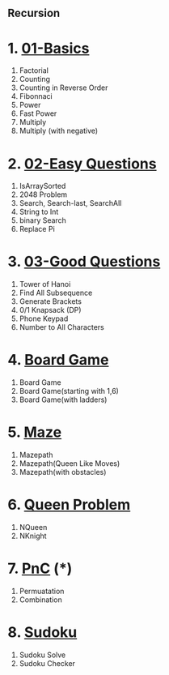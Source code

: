 ## Recursion

# 1. [01-Basics](https://github.com/coolanant/Data-Structures/blob/master/01-Recursion/01-Recursion.md)
1. Factorial
2. Counting
3. Counting in Reverse Order
4. Fibonnaci
5. Power
6. Fast Power
7. Multiply
8. Multiply (with negative)

# 2. [02-Easy Questions](https://github.com/coolanant/Data-Structures/blob/master/01-Recursion/02-Recursion.md)
1. IsArraySorted
2. 2048 Problem
3. Search, Search-last, SearchAll
4. String to Int
5. binary Search
6. Replace Pi

# 3. [03-Good Questions](https://github.com/coolanant/Data-Structures/blob/master/01-Recursion/03-Recursion.md)
1. Tower of Hanoi
2. Find All Subsequence
3. Generate Brackets
4. 0/1 Knapsack (DP)
5. Phone Keypad
6. Number to All Characters

# 4. [Board Game](https://github.com/coolanant/Data-Structures/blob/master/01-Recursion/04-Recursion-Board_Game.md)
1. Board Game
2. Board Game(starting with 1,6)
3. Board Game(with ladders)

# 5. [Maze](https://github.com/coolanant/Data-Structures/blob/master/01-Recursion/04-Recursion_Maze.md)
1. Mazepath
2. Mazepath(Queen Like Moves)
3. Mazepath(with obstacles)

# 6. [Queen Problem](https://github.com/coolanant/Data-Structures/blob/master/01-Recursion/04-Recursion_N_Queen.md)
1. NQueen
2. NKnight

# 7. [PnC](https://github.com/coolanant/Data-Structures/blob/master/01-Recursion/04-Recursion_PnC.md) (*)
1. Permuatation
2. Combination

# 8. [Sudoku](https://github.com/coolanant/Data-Structures/blob/master/01-Recursion/05-Recursion-Sudoku.md)
1. Sudoku Solve
2. Sudoku Checker
